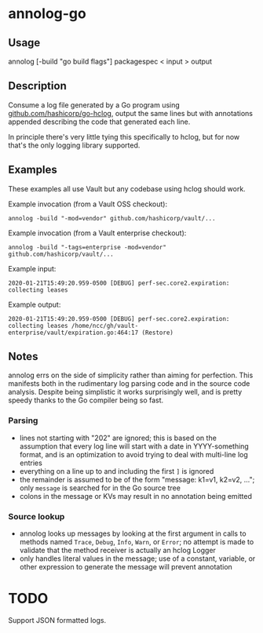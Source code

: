 # annolog-go

## Usage

annolog [-build "go build flags"] packagespec < input > output

## Description

Consume a log file generated by a Go program using 
[github.com/hashicorp/go-hclog](https://github.com/hashicorp/go-hclog),
output the same lines but with annotations appended describing the
code that generated each line.

In principle there's very little tying this specifically to hclog, but
for now that's the only logging library supported.

## Examples

These examples all use Vault but any codebase using hclog should work.

Example invocation (from a Vault OSS checkout):

```
annolog -build "-mod=vendor" github.com/hashicorp/vault/... 
```

Example invocation (from a Vault enterprise checkout):

```
annolog -build "-tags=enterprise -mod=vendor" github.com/hashicorp/vault/... 
```

Example input:
```
2020-01-21T15:49:20.959-0500 [DEBUG] perf-sec.core2.expiration: collecting leases
```

Example output:
```
2020-01-21T15:49:20.959-0500 [DEBUG] perf-sec.core2.expiration: collecting leases /home/ncc/gh/vault-enterprise/vault/expiration.go:464:17 (Restore)
```

## Notes

annolog errs on the side of simplicity rather than aiming for perfection.
This manifests both in the rudimentary log parsing code and in the source
code analysis.  Despite being simplistic it works surprisingly well, and 
is pretty speedy thanks to the Go compiler being so fast.

### Parsing

* lines not starting with "202" are ignored; this is based on the assumption
  that every log line will start with a date in YYYY-something format, and is
  an optimization to avoid trying to deal with multi-line log entries
* everything on a line up to and including the first `]` is ignored
* the remainder is assumed to be of the form "message: k1=v1, k2=v2, ...";
  only `message` is searched for in the Go source tree
* colons in the message or KVs may result in no annotation being emitted

### Source lookup

* annolog looks up messages by looking at the first argument in calls to methods 
  named `Trace`, `Debug`, `Info`, `Warn`, or `Error`; no attempt is made to
  validate that the method receiver is actually an hclog Logger
* only handles literal values in the message; use of a constant, variable,
  or other expression to generate the message will prevent annotation

# TODO

Support JSON formatted logs.

